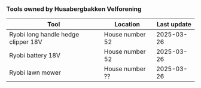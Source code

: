 ### Tools owned by Husabergbakken Velforening 

| Tool  |  Location  | Last update | 
|-------|------------|-------------|
| Ryobi long handle hedge clipper 18V | House number 52 | 2025-03-26 | 
| Ryobi battery 18V | House number 52 | 2025-03-26 |
| Ryobi lawn mower | House number ?? | 2025-03-26 | 
